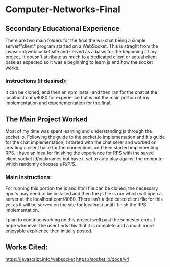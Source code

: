 # Computer-Networks-Final

## Secondary Educational Experience
There are two main folders for the final the ws-chat being a simple server/"client" program started on a WebSocket. This is straght from the javascript/websocket site and served as a basis for the beginning of my project. It doesn't attribute as much to a dedicated client or actual client base as expected so it was a beginning to learn js and how the socket works.

### Instructions (if desired): 
It can be cloned, and then an npm install and then ran for the chat at the localhost.com/8080 for experience but is not the main portion of my implementation and experiementation for the final.

## The Main Project Worked

Most of my time was spent learning and understanding js through the socket.io. Following the guide to the socket.io implementation and it's guide for the chat implementation, I started with the chat serer and worked on creating a client base for the connections and then started implementing RPS. I have an idea for finishing the experience for RPS with the saved client socket id/nicknames but have it set to auto play against the computer which randomly chooses a R/P/S.

### Main Instructions: 
For running this portion the js and html file can be cloned, the necessary npm's may need to be installed and then the js file is run which will open a server at the localhost.com/8080. There isn't a dedicated client file for this yet as it will be served on the site for localhost until I finish the RPS implementation.

I plan to continue working on this project well past the semester ends. I hope whenever the user finds this that it is complete and a much more enjoyable expirience then initially posted.

## Works Cited:

https://javascript.info/websocket
https://socket.io/docs/v4
